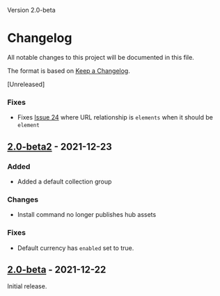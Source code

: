 Version 2.0-beta

# Changelog
All notable changes to this project will be documented in this file.

The format is based on [Keep a Changelog](https://keepachangelog.com/en/1.0.0/).

[Unreleased]

### Fixes
- Fixes [Issue 24](https://github.com/getcandy/getcandy/issues/24) where URL relationship is `elements` when it should be `element`

## [2.0-beta2] - 2021-12-23
### Added
- Added a default collection group
### Changes
- Install command no longer publishes hub assets
### Fixes
- Default currency has `enabled` set to true.

## [2.0-beta] - 2021-12-22

Initial release.

[2.0-beta]: https://github.com/getcandy/core/compare/2.0-beta...HEAD
[2.0-beta2]: https://github.com/getcandy/core/compare/2.0-beta...2.0-beta2
